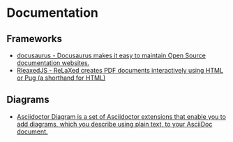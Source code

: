 # Documentation
## Frameworks

- [docusaurus - Docusaurus makes it easy to maintain Open Source documentation websites.](https://docusaurus.io/docs/en/installation)
- [RleaxedJS - ReLaXed creates PDF documents interactively using HTML or Pug (a shorthand for HTML)](https://github.com/RelaxedJS/ReLaXed)

## Diagrams
- [Asciidoctor Diagram is a set of Asciidoctor extensions that enable you to add diagrams, which you describe using plain text, to your AsciiDoc document.](https://asciidoctor.org/docs/asciidoctor-diagram/)

